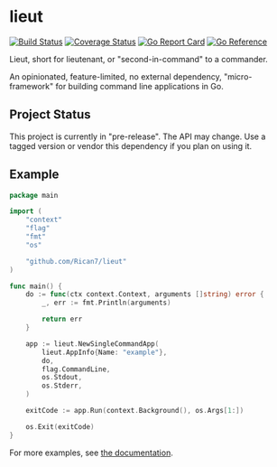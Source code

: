 # lieut

[![Build Status](https://github.com/Rican7/lieut/actions/workflows/main.yml/badge.svg?branch=main)](https://github.com/Rican7/lieut/actions/workflows/main.yml)
[![Coverage Status](https://coveralls.io/repos/github/Rican7/lieut/badge.svg)](https://coveralls.io/github/Rican7/lieut)
[![Go Report Card](https://goreportcard.com/badge/Rican7/lieut)](http://goreportcard.com/report/Rican7/lieut)
[![Go Reference](https://pkg.go.dev/badge/github.com/Rican7/lieut.svg)](https://pkg.go.dev/github.com/Rican7/lieut)
<!--[![Latest Stable Version](https://img.shields.io/github/release/Rican7/lieut.svg?style=flat)](https://github.com/Rican7/lieut/releases)-->

Lieut, short for lieutenant, or "second-in-command" to a commander.

An opinionated, feature-limited, no external dependency, "micro-framework" for building command line applications in Go.


## Project Status

This project is currently in "pre-release". The API may change.
Use a tagged version or vendor this dependency if you plan on using it.


## Example

```go
package main

import (
	"context"
	"flag"
	"fmt"
	"os"

	"github.com/Rican7/lieut"
)

func main() {
	do := func(ctx context.Context, arguments []string) error {
		_, err := fmt.Println(arguments)

		return err
	}

	app := lieut.NewSingleCommandApp(
		lieut.AppInfo{Name: "example"},
		do,
		flag.CommandLine,
		os.Stdout,
		os.Stderr,
	)

	exitCode := app.Run(context.Background(), os.Args[1:])

	os.Exit(exitCode)
}
```

For more examples, see [the documentation](https://pkg.go.dev/github.com/Rican7/lieut).
